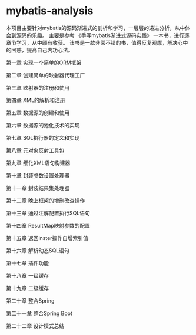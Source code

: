 # mybatis-analysis
 本项目主要针对mybatis的源码渐进式的剖析和学习，一层层的递进分析，从中体会到源码的乐趣。 主要是参考 《手写mybatis渐进式源码实践》 一本书，进行逐章节学习，从中颇有收获。
 该书是一款非常不错的书，值得反复观摩，解决心中的困惑，提高自己内功心法。

第一章
实现一个简单的ORM框架

第二章
创建简单的映射器代理工厂

第三章
映射器的注册和使用

第四章
XML的解析和注册

第五章
数据源的创建和使用

第六章
数据源的池化技术的实现

第七章
SQL执行器的定义和实现

第八章
元对象反射工具包

第九章
细化XML语句构建器

第十章
封装参数设置处理器

第十一章
封装结果集处理器

第十二章
晚上框架的增删改查操作

第十三章
通过注解配置执行SQL语句

第十四章
ResultMap映射参数的配置

第十五章
返回inster操作自增索引值

第十六章
解析动态SQL语句

第十七章
插件功能

第十八章
一级缓存

第十九章
二级缓存

第二十章
整合Spring

第二十一章
整合Spring Boot

第二十二章
设计模式总结
